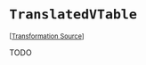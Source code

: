 `TranslatedVTable`
===================================================================================================

<small>\[[Transformation Source](../../Biohazrd/#Declarations/TranslatedVTable.cs)\]</small>

TODO
